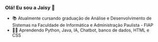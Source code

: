 ### Olá! Eu sou a Jaisy 👋

- 📚 Atualmente cursando graduação de Análise e Desenvolvimento de Sistemas na Faculdade de Informática e Administração Paulista - FIAP
- 👩‍💻 Aprendendo Python, Java, IA, Chatbot, banco de dados, HTML e CSS 
